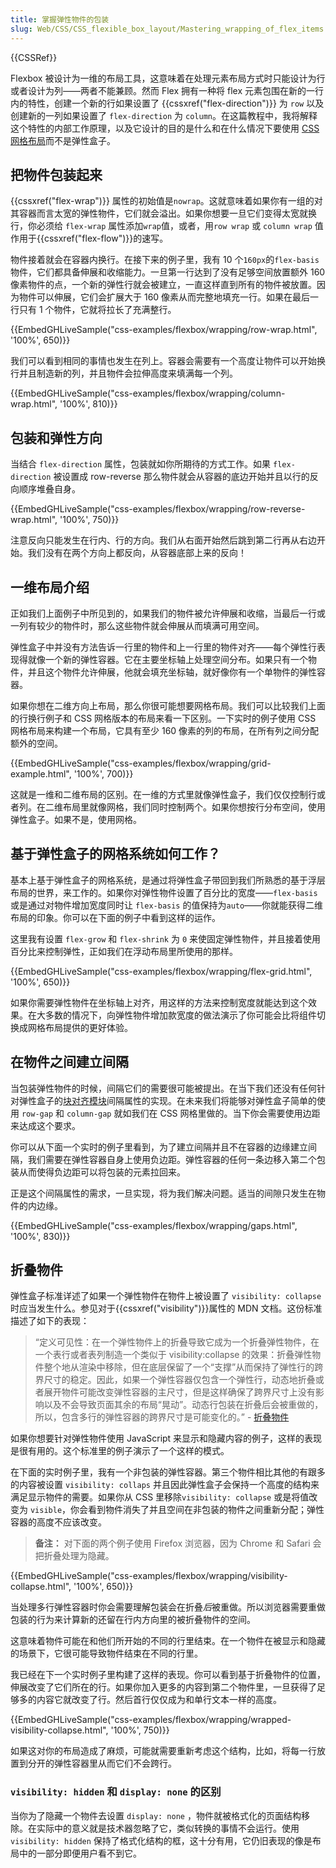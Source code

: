 ```yaml
---
title: 掌握弹性物件的包装
slug: Web/CSS/CSS_flexible_box_layout/Mastering_wrapping_of_flex_items
---
```


{{CSSRef}}

Flexbox 被设计为一维的布局工具，这意味着在处理元素布局方式时只能设计为行或者设计为列——两者不能兼顾。然而 Flex 拥有一种将 flex 元素包围在新的一行内的特性，创建一个新的行如果设置了 {{cssxref("flex-direction")}} 为 `row` 以及创建新的一列如果设置了 `flex-direction` 为 `column`。在这篇教程中，我将解释这个特性的内部工作原理，以及它设计的目的是什么和在什么情况下要使用 [CSS 网格布局](/zh-CN/docs/Web/CSS/CSS_grid_layout)而不是弹性盒子。

## 把物件包装起来

{{cssxref("flex-wrap")}} 属性的初始值是`nowrap`。这就意味着如果你有一组的对其容器而言太宽的弹性物件，它们就会溢出。如果你想要一旦它们变得太宽就换行，你必须给 `flex-wrap` 属性添加`wrap`值，或者，用`row wrap` 或 `column wrap` 值作用于{{cssxref("flex-flow")}}的速写。

物件接着就会在容器内换行。在接下来的例子里，我有 10 个`160px`的`flex-basis`物件，它们都具备伸展和收缩能力。一旦第一行达到了没有足够空间放置额外 160 像素物件的点，一个新的弹性行就会被建立，一直这样直到所有的物件被放置。因为物件可以伸展，它们会扩展大于 160 像素从而完整地填充一行。如果在最后一行只有 1 个物件，它就将拉长了充满整行。

{{EmbedGHLiveSample("css-examples/flexbox/wrapping/row-wrap.html", '100%', 650)}}

我们可以看到相同的事情也发生在列上。容器会需要有一个高度让物件可以开始换行并且制造新的列，并且物件会拉伸高度来填满每一个列。

{{EmbedGHLiveSample("css-examples/flexbox/wrapping/column-wrap.html", '100%', 810)}}

## 包装和弹性方向

当结合 `flex-direction` 属性，包装就如你所期待的方式工作。如果 `flex-direction` 被设置成 row-reverse 那么物件就会从容器的底边开始并且以行的反向顺序堆叠自身。

{{EmbedGHLiveSample("css-examples/flexbox/wrapping/row-reverse-wrap.html", '100%', 750)}}

注意反向只能发生在行内、行的方向。我们从右面开始然后跳到第二行再从右边开始。我们没有在两个方向上都反向，从容器底部上来的反向！

## 一维布局介绍

正如我们上面例子中所见到的，如果我们的物件被允许伸展和收缩，当最后一行或一列有较少的物件时，那么这些物件就会伸展从而填满可用空间。

弹性盒子中并没有方法告诉一行里的物件和上一行里的物件对齐——每个弹性行表现得就像一个新的弹性容器。它在主要坐标轴上处理空间分布。如果只有一个物件，并且这个物件允许伸展，他就会填充坐标轴，就好像你有一个单物件的弹性容器。

如果你想在二维方向上布局，那么你很可能想要网格布局。我们可以比较我们上面的行换行例子和 CSS 网格版本的布局来看一下区别。一下实时的例子使用 CSS 网格布局来构建一个布局，它具有至少 160 像素的列的布局，在所有列之间分配额外的空间。

{{EmbedGHLiveSample("css-examples/flexbox/wrapping/grid-example.html", '100%', 700)}}

这就是一维和二维布局的区别。在一维的方式里就像弹性盒子，我们仅仅控制行或者列。在二维布局里就像网格，我们同时控制两个。如果你想按行分布空间，使用弹性盒子。如果不是，使用网格。

## 基于弹性盒子的网格系统如何工作？

基本上基于弹性盒子的网格系统，是通过将弹性盒子带回到我们所熟悉的基于浮层布局的世界，来工作的。如果你对弹性物件设置了百分比的宽度——`flex-basis` 或是通过对物件增加宽度同时让 `flex-basis` 的值保持为`auto`——你就能获得二维布局的印象。你可以在下面的例子中看到这样的运作。

这里我有设置 `flex-grow` 和 `flex-shrink` 为 `0` 来使固定弹性物件，并且接着使用百分比来控制弹性，正如我们在浮动布局里所使用的那样。

{{EmbedGHLiveSample("css-examples/flexbox/wrapping/flex-grid.html", '100%', 650)}}

如果你需要弹性物件在坐标轴上对齐，用这样的方法来控制宽度就能达到这个效果。在大多数的情况下，向弹性物件增加款宽度的做法演示了你可能会比将组件切换成网格布局提供的更好体验。

## 在物件之间建立间隔

当包装弹性物件的时候，间隔它们的需要很可能被提出。在当下我们还没有任何针对弹性盒子的[块对齐模块](https://www.w3.org/TR/css-align-3/)间隔属性的实现。在未来我们将能够对弹性盒子简单的使用 `row-gap` 和 `column-gap` 就如我们在 CSS 网格里做的。当下你会需要使用边距来达成这个要求。

你可以从下面一个实时的例子里看到，为了建立间隔并且不在容器的边缘建立间隔，我们需要在弹性容器自身上使用负边距。弹性容器的任何一条边移入第二个包装从而使得负边距可以将包装的元素拉回来。

正是这个间隔属性的需求，一旦实现，将为我们解决问题。适当的间隙只发生在物件的内边缘。

{{EmbedGHLiveSample("css-examples/flexbox/wrapping/gaps.html", '100%', 830)}}

## 折叠物件

弹性盒子标准详述了如果一个弹性物件在物件上被设置了 `visibility: collapse` 时应当发生什么。参见对于{{cssxref("visibility")}}属性的 MDN 文档。这份标准描述了如下的表现：

> “定义可见性：在一个弹性物件上的折叠导致它成为一个折叠弹性物件，在一个表行或者表列制造一个类似于 visibility:collapse 的效果：折叠弹性物件整个地从渲染中移除，但在底层保留了一个“支撑”从而保持了弹性行的跨界尺寸的稳定。因此，如果一个弹性容器仅包含一个弹性行，动态地折叠或者展开物件可能改变弹性容器的主尺寸，但是这样确保了跨界尺寸上没有影响以及不会导致页面其余的布局“晃动”。动态行包装在折叠后会被重做的，所以，包含多行的弹性容器的跨界尺寸是可能变化的。” - [折叠物件](https://www.w3.org/TR/css-flexbox-1/#visibility-collapse)

如果你想要针对弹性物件使用 JavaScript 来显示和隐藏内容的例子，这样的表现是很有用的。这个标准里的例子演示了一个这样的模式。

在下面的实时例子里，我有一个非包装的弹性容器。第三个物件相比其他的有跟多的内容被设置 `visibility: collaps` 并且因此弹性盒子会保持一个高度的结构来满足显示物件的需要。如果你从 CSS 里移除`visibility: collapse` 或是将值改变为 `visible`，你会看到物件消失了并且空间在非包装的物件之间重新分配；弹性容器的高度不应该改变。

> **备注：** 对下面的两个例子使用 Firefox 浏览器，因为 Chrome 和 Safari 会把折叠处理为隐藏。

{{EmbedGHLiveSample("css-examples/flexbox/wrapping/visibility-collapse.html", '100%', 650)}}

当处理多行弹性容器时你会需要理解包装会在折叠*后*被重做。所以浏览器需要重做包装的行为来计算新的还留在行内方向里的被折叠物件的空间。

这意味着物件可能在和他们所开始的不同的行里结束。在一个物件在被显示和隐藏的场景下，它很可能导致物件结束在不同的行里。

我已经在下一个实时例子里构建了这样的表现。你可以看到基于折叠物件的位置，伸展改变了它们所在的行。如果你加入更多的内容到第二个物件里，一旦获得了足够多的内容它就改变了行。然后首行仅仅成为和单行文本一样的高度。

{{EmbedGHLiveSample("css-examples/flexbox/wrapping/wrapped-visibility-collapse.html", '100%', 750)}}

如果这对你的布局造成了麻烦，可能就需要重新考虑这个结构，比如，将每一行放置到分开的弹性容器里从而它们不会跨行。

### `visibility: hidden` 和 `display: none` 的区别

当你为了隐藏一个物件去设置 `display: none` ，物件就被格式化的页面结构移除。在实际中的意义就是技术器忽略了它，类似转换的事情不会运行。使用 `visibility: hidden` 保持了格式化结构的框，这十分有用，它仍旧表现的像是布局中的一部分即便用户看不到它。
